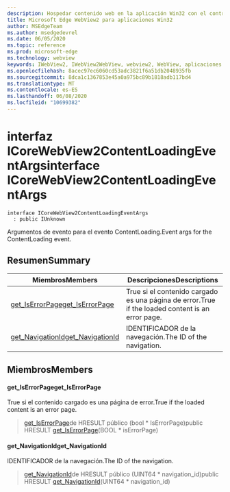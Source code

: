 ```yaml
---
description: Hospedar contenido web en la aplicación Win32 con el control Microsoft Edge WebView2
title: Microsoft Edge WebView2 para aplicaciones Win32
author: MSEdgeTeam
ms.author: msedgedevrel
ms.date: 06/05/2020
ms.topic: reference
ms.prod: microsoft-edge
ms.technology: webview
keywords: IWebView2, IWebView2WebView, webview2, WebView, aplicaciones Win32, Win32, Edge, ICoreWebView2, ICoreWebView2Controller, control de explorador, HTML Edge
ms.openlocfilehash: 8acec97ec6060cd53adc3821f6a51db2048935fb
ms.sourcegitcommit: 8dca1c1367853e45a0a975bc89b1818adb117bd4
ms.translationtype: MT
ms.contentlocale: es-ES
ms.lasthandoff: 06/08/2020
ms.locfileid: "10699382"
---
```

# <span data-ttu-id="9b191-104">interfaz ICoreWebView2ContentLoadingEventArgs</span><span class="sxs-lookup"><span data-stu-id="9b191-104">interface ICoreWebView2ContentLoadingEventArgs</span></span> 

```
interface ICoreWebView2ContentLoadingEventArgs
  : public IUnknown
```

<span data-ttu-id="9b191-105">Argumentos de evento para el evento ContentLoading.</span><span class="sxs-lookup"><span data-stu-id="9b191-105">Event args for the ContentLoading event.</span></span>

## <span data-ttu-id="9b191-106">Resumen</span><span class="sxs-lookup"><span data-stu-id="9b191-106">Summary</span></span>

 <span data-ttu-id="9b191-107">Miembros</span><span class="sxs-lookup"><span data-stu-id="9b191-107">Members</span></span>                        | <span data-ttu-id="9b191-108">Descripciones</span><span class="sxs-lookup"><span data-stu-id="9b191-108">Descriptions</span></span>
--------------------------------|---------------------------------------------
[<span data-ttu-id="9b191-109">get_IsErrorPage</span><span class="sxs-lookup"><span data-stu-id="9b191-109">get_IsErrorPage</span></span>](#get_iserrorpage) | <span data-ttu-id="9b191-110">True si el contenido cargado es una página de error.</span><span class="sxs-lookup"><span data-stu-id="9b191-110">True if the loaded content is an error page.</span></span>
[<span data-ttu-id="9b191-111">get_NavigationId</span><span class="sxs-lookup"><span data-stu-id="9b191-111">get_NavigationId</span></span>](#get_navigationid) | <span data-ttu-id="9b191-112">IDENTIFICADOR de la navegación.</span><span class="sxs-lookup"><span data-stu-id="9b191-112">The ID of the navigation.</span></span>

## <span data-ttu-id="9b191-113">Miembros</span><span class="sxs-lookup"><span data-stu-id="9b191-113">Members</span></span>

#### <span data-ttu-id="9b191-114">get_IsErrorPage</span><span class="sxs-lookup"><span data-stu-id="9b191-114">get_IsErrorPage</span></span> 

<span data-ttu-id="9b191-115">True si el contenido cargado es una página de error.</span><span class="sxs-lookup"><span data-stu-id="9b191-115">True if the loaded content is an error page.</span></span>

> <span data-ttu-id="9b191-116">[get_IsErrorPage](#get_iserrorpage)de HRESULT público (bool \* IsErrorPage)</span><span class="sxs-lookup"><span data-stu-id="9b191-116">public HRESULT [get_IsErrorPage](#get_iserrorpage)(BOOL \* isErrorPage)</span></span>

#### <span data-ttu-id="9b191-117">get_NavigationId</span><span class="sxs-lookup"><span data-stu-id="9b191-117">get_NavigationId</span></span> 

<span data-ttu-id="9b191-118">IDENTIFICADOR de la navegación.</span><span class="sxs-lookup"><span data-stu-id="9b191-118">The ID of the navigation.</span></span>

> <span data-ttu-id="9b191-119">[get_NavigationId](#get_navigationid)de HRESULT público (UINT64 \* navigation_id)</span><span class="sxs-lookup"><span data-stu-id="9b191-119">public HRESULT [get_NavigationId](#get_navigationid)(UINT64 \* navigation_id)</span></span>

